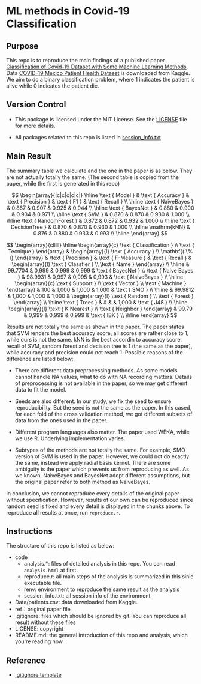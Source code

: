 # ML methods in Covid-19 Classification

## Purpose

This repo is to reproduce the main findings of a published paper [Classification of Covid-19 Dataset with Some Machine Learning Methods](https://dergipark.org.tr/en/pub/jauist/issue/55760/748667). Data [COVID-19 Mexico Patient Health Dataset](https://www.kaggle.com/datasets/riteshahlawat/covid19-mexico-patient-health-dataset/data) is downloaded from Kaggle. We aim to do a binary classification problem, where 1 indicates the patient is alive while 0 indicates the patient die.

## Version Control

- This package is licensed under the MIT License. See the [LICENSE](./LICENSE) file for more details.

- All packages related to this repo is listed in [session_info.txt](code/session_info.txt)

## Main Result

The summary table we calculate and the one in the paper is as below. They are not actually totally the same. (The second table is copied from the paper, while the first is generated in this repo)


$$
\begin{array}{|c|c|c|c|c|}
\hline \text { Model } & \text { Accuracy } & \text { Precision } & \text { F1 } & \text { Recall } \\
\hline \text { NaiveBayes } & 0.867 & 0.907 & 0.925 & 0.944 \\
\hline \text { BayesNet } & 0.880 & 0.900 & 0.934 & 0.971 \\
\hline \text { SVM } & 0.870 & 0.870 & 0.930 & 1.000 \\
\hline \text { RandomForest } & 0.872 & 0.872 & 0.932 & 1.000 \\
\hline \text { DecisionTree } & 0.870 & 0.870 & 0.930 & 1.000 \\
\hline \mathrm{kNN} & 0.876 & 0.880 & 0.933 & 0.993 \\
\hline
\end{array}
$$

$$
\begin{array}{clllll}
\hline \begin{array}{c}
\text { Classification } \\
\text { Tecnique }
\end{array} & \begin{array}{l}
\text { Accuracy } \\
\mathbf{( \% )}
\end{array} & \text { Precision } & \text { F-Measure } & \text { Recall } & \begin{array}{l}
\text { Classfier } \\
\text { Name }
\end{array} \\
\hline & 99.7704 & 0,999 & 0,999 & 0,999 & \text { BayesNet } \\
\text { Naive Bayes } & 98.9931 & 0,997 & 0,995 & 0,993 & \text { NaiveBayes } \\
\hline \begin{array}{c}
\text { Support } \\
\text { Vector } \\
\text { Machine }
\end{array} & 100 & 1,000 & 1,000 & 1,000 & \text { SMO } \\
\hline & 99.9812 & 1,000 & 1,000 & 1,000 & \begin{array}{l}
\text { Random } \\
\text { Forest }
\end{array} \\
\hline \text { Trees } & & & & 1,000 & \text { J48 } \\
\hline \begin{array}{l}
\text { K Nearest } \\
\text { Neighbor }
\end{array} & 99.79 & 0,999 & 0,999 & 0,999 & \text { IBK } \\
\hline
\end{array}
$$



Results are not totally the same as shown in the paper. The paper states that SVM renders the best accuracy score, all scores are rather close to 1, while ours is not the same. kNN is the best accordin to accuracy score. recall of SVM, random forest and decision tree is 1 (the same as the paper), while accuracy and precision could not reach 1. Possible reasons of the difference are listed below:

- There are different data preprocessing methods. As some models cannot handle NA values, what to do with NA recording matters. Details of preprocessing is not available in the paper, so we may get different data to fit the model.

- Seeds are also different. In our study, we fix the seed to ensure reproducibility. But the seed is not the same as the paper. In this cased, for each fold of the cross validation method, we got different subsets of data from the ones used in the paper.

- Different program languages also matter. The paper used WEKA, while we use R. Underlying implementation varies.

- Subtypes of the methods are not totally the same. For example, SMO version of SVM is used in the paper. However, we could not do exactly the same, instead we apply radial basis kernel. There are some ambiguity is the paper which prevents us from reproducing as well. As we known, NaiveBayes and BayesNet adopt different assumptions, but the original paper refer to both method as NaiveBayes.

In conclusion, we cannot reproduce every details of the original paper without specification. However, results of our own can be reproduced since random seed is fixed and every detail is displayed in the chunks above. To reproduce all results at once, run `reproduce.r`.

## Instructions

The structure of this repo is listed as below:

- code
  - analysis.*: files of detailed analysis in this repo. You can read `analysis.html` at first.
  - reproduce.r: all main steps of the analysis is summarized in this sinle executable file.
  - renv: environment to reproduce the same result as the analysis
  - session_info.txt: all session info of the environment
- Data/patients.csv: data downloaded from Kaggle.
- ref：original paper file
- .gitignore: files which should be ignored by git. You can reproduce all result without these files
- LICENSE: copyright
- README.md: the general introduction of this repo and analysis, which you're reading now.

## Reference

- [.gitignore template](https://github.com/github/gitignore/blob/main/R.gitignore)


